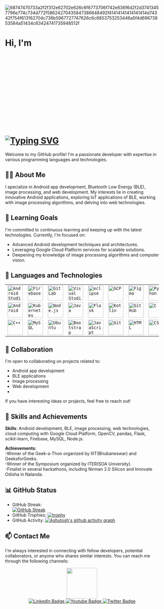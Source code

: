 ![68747470733a2f2f312e62702e626c6f6773706f742e636f6d2f2d37413457796e774c734d772f58624270435847386648492f41414141414141414d74342f754f613162704c736b5967727747626c6c6853753253446a5f4d69673853584a51434c63424741735948512f](https://github.com/yesiamrajeev/yesiamrajeev/assets/125568812/2368fa0f-6b3f-4c33-8e65-91b82785e85c)

# Hi, I'm <br> [![Typing SVG](https://readme-typing-svg.demolab.com?font=Pixelify+Sans&size=40&pause=1000&color=8742F5&background=1E27DC00&random=false&width=435&lines=Rajeev+kumar+Behera;Android+Developer+;Python+Developer+;Web+Developer+)](https://git.io/typing-svg) <img src="https://github.com/yesiamrajeev/yesiamrajeev/assets/125568812/36fae27d-aea9-4119-9bf8-de1a2b363a9e" alt="Circular Trimmed Photo" style="width: 5%; height: 8%; object-fit: cover; border-radius: 50%; overflow: hidden;">


Welcome to my GitHub profile! I'm a passionate developer with expertise in various programming languages and technologies.

## 👨‍💻 About Me

I specialize in Android app development, Bluetooth Low Energy (BLE), image processing, and web development. My interests lie in creating innovative Android applications, exploring IoT applications of BLE, working with image processing algorithms, and delving into web technologies.

## 🌱 Learning Goals

I'm committed to continuous learning and keeping up with the latest technologies. Currently, I'm focused on:

- Advanced Android development techniques and architectures.
- Leveraging Google Cloud Platform services for scalable solutions.
- Deepening my knowledge of image processing algorithms and computer vision.
## 💬 Languages and Technologies
<div align="center">
	<table>
		<tr>
			<td><code><img width="50" src="https://user-images.githubusercontent.com/25181517/192108895-20dc3343-43e3-4a54-a90e-13a4abbc57b9.png" alt="Android Studio" title="Android Studio"/></code></td>
			<td><code><img width="50" src="https://user-images.githubusercontent.com/25181517/189716855-2c69ca7a-5149-4647-936d-780610911353.png" alt="Firebase" title="Firebase"/></code></td>
			<td><code><img width="50" src="https://user-images.githubusercontent.com/25181517/192108376-c675d39b-90f6-4073-bde6-5a9291644657.png" alt="GitLab" title="GitLab"/></code></td>
			<td><code><img width="50" src="https://user-images.githubusercontent.com/25181517/192108891-d86b6220-e232-423a-bf5f-90903e6887c3.png" alt="Visual Studio Code" title="Visual Studio Code"/></code></td>
			<td><code><img width="50" src="https://user-images.githubusercontent.com/25181517/192108892-6e9b5cdf-4e35-4a70-ad9a-801a93a07c1c.png" alt="eclipse" title="eclipse"/></code></td>
			<td><code><img width="50" src="https://user-images.githubusercontent.com/25181517/183911547-990692bc-8411-4878-99a0-43506cdb69cf.png" alt="GCP" title="GCP"/></code></td>
			<td><code><img width="50" src="https://user-images.githubusercontent.com/25181517/189715289-df3ee512-6eca-463f-a0f4-c10d94a06b2f.png" alt="Figma" title="Figma"/></code></td>
			<td><code><img width="50" src="https://user-images.githubusercontent.com/25181517/183423507-c056a6f9-1ba8-4312-a350-19bcbc5a8697.png" alt="Python" title="Python"/></code></td>
		</tr>
		<tr>
			<td><code><img width="50" src="https://user-images.githubusercontent.com/25181517/117269608-b7dcfb80-ae58-11eb-8e66-6cc8753553f0.png" alt="Android" title="Android"/></code></td>
			<td><code><img width="50" src="https://user-images.githubusercontent.com/25181517/182534006-037f08b5-8e7b-4e5f-96b6-5d2a5558fa85.png" alt="Kubernetes" title="Kubernetes"/></code></td>
			<td><code><img width="50" src="https://user-images.githubusercontent.com/25181517/183568594-85e280a7-0d7e-4d1a-9028-c8c2209e073c.png" alt="Node.js" title="Node.js"/></code></td>
			<td><code><img width="50" src="https://user-images.githubusercontent.com/25181517/117201156-9a724800-adec-11eb-9a9d-3cd0f67da4bc.png" alt="Java" title="Java"/></code></td>
			<td><code><img width="50" src="https://user-images.githubusercontent.com/25181517/183423775-2276e25d-d43d-4e58-890b-edbc88e915f7.png" alt="Flask" title="Flask"/></code></td>
			<td><code><img width="50" src="https://user-images.githubusercontent.com/25181517/185062810-7ee0c3d2-17f2-4a98-9d8a-a9576947692b.png" alt="Kotlin" title="Kotlin"/></code></td>
			<td><code><img width="50" src="https://user-images.githubusercontent.com/25181517/192108374-8da61ba1-99ec-41d7-80b8-fb2f7c0a4948.png" alt="GitHub" title="GitHub"/></code></td>
			<td><code><img width="50" src="https://user-images.githubusercontent.com/25181517/192106070-46255bcf-65e6-4c6b-a296-bf8d0d8fb2a7.png" alt="C" title="C"/></code></td>
		</tr>
		<tr>
			<td><code><img width="50" src="https://user-images.githubusercontent.com/25181517/192106073-90fffafe-3562-4ff9-a37e-c77a2da0ff58.png" alt="C++" title="C++"/></code></td>
			<td><code><img width="50" src="https://user-images.githubusercontent.com/25181517/183896128-ec99105a-ec1a-4d85-b08b-1aa1620b2046.png" alt="MySQL" title="MySQL"/></code></td>
			<td><code><img width="50" src="https://user-images.githubusercontent.com/25181517/186884153-99edc188-e4aa-4c84-91b0-e2df260ebc33.png" alt="Ubuntu" title="Ubuntu"/></code></td>
			<td><code><img width="50" src="https://user-images.githubusercontent.com/25181517/183898054-b3d693d4-dafb-4808-a509-bab54cf5de34.png" alt="Bootstrap" title="Bootstrap"/></code></td>
			<td><code><img width="50" src="https://user-images.githubusercontent.com/25181517/117447155-6a868a00-af3d-11eb-9cfe-245df15c9f3f.png" alt="JavaScript" title="JavaScript"/></code></td>
			<td><code><img width="50" src="https://user-images.githubusercontent.com/25181517/192108372-f71d70ac-7ae6-4c0d-8395-51d8870c2ef0.png" alt="Git" title="Git"/></code></td>
			<td><code><img width="50" src="https://user-images.githubusercontent.com/25181517/192158954-f88b5814-d510-4564-b285-dff7d6400dad.png" alt="HTML" title="HTML"/></code></td>
			<td><code><img width="50" src="https://user-images.githubusercontent.com/25181517/183898674-75a4a1b1-f960-4ea9-abcb-637170a00a75.png" alt="CSS" title="CSS"/></code></td>
		</tr>
	</table>
</div>


## 💼 Collaboration

I'm open to collaborating on projects related to:

- Android app development
- BLE applications
- Image processing
- Web development
- 
If you have interesting ideas or projects, feel free to reach out!

## 🚀 Skills and Achievements
**Skills**: Android development, BLE, image processing, web technologies, cloud computing with Google Cloud Platform, OpenCV, pandas, Flask, scikit-learn, Firebase, MySQL, Node.js.<br>

**Achievements**:<br>
-Winner of the Geek-a-Thon organized by IIIT(Bhubaneswar) and GeeksforGeeks. <br>
-Winner of the Symposium organized by ITER(SOA University). <br>
-Finalist in several hackathons, including Nirman 2.0 Silicon and Innovate Odisha in Nalanda. <br>

## 📊 GitHub Status
- GitHub Streak: <br> [![GitHub Streak](https://streak-stats.demolab.com?user=yesiamrajeev&theme=shadow-purple&border_radius=4.8)](https://git.io/streak-stats)
- GitHub Trophies: [![trophy](https://github-profile-trophy.vercel.app/?username=yesiamrajeev&theme=onedark)](https://github.com/ryo-ma/github-profile-trophy)
- GitHub Activity: [![Ashutosh's github activity graph](https://github-readme-activity-graph.vercel.app/graph?username=yesiamrajeev&bg_color=140123&color=6d24c6&line=000000&point=a400f0&area=true&hide_border=true)](https://github.com/ashutosh00710/github-readme-activity-graph)


## 📫 Contact Me

I'm always interested in connecting with fellow developers, potential collaborators, or anyone who shares similar interests. You can reach me through the following channels:

<div id="header" align="center">
  <img src="https://media.giphy.com/media/M9gbBd9nbDrOTu1Mqx/giphy.gif" width="100"/>
</div>
<div id="badges"align="center" >
  <a href="https://www.linkedin.com/in/rajeev-kumar-behera-36403428b/">
    <img src="https://img.shields.io/badge/LinkedIn-blue?style=for-the-badge&logo=linkedin&logoColor=white" alt="LinkedIn Badge"/>
  </a>
  <a href="mailto:rajeev.220077@gmail.com">
    <img src="https://img.shields.io/badge/Gmail-D14836?style=for-the-badge&logo=gmail&logoColor=white" alt="Youtube Badge"/>
  </a>
  <a href="https://www.instagram.com/yes._.i._.am/">
    <img src="https://img.shields.io/badge/Instagram-E4405F?style=for-the-badge&logo=instagram&logoColor=white" alt="Twitter Badge"/>
  </a>
</div>
